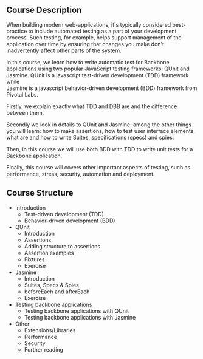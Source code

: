 ## Course Description

When building modern web-applications, 
it's typically considered best-practice to include automated testing as a part of your development process. 
Such testing, for example, helps support management of the application over time by ensuring that changes 
you make don't inadvertently affect other parts of the system.

In this course, we learn how to write automatic test for Backbone applications 
using two popular JavaScript testing frameworks: QUnit and Jasmine. 
QUnit is a javascript test-driven development (TDD) framework while  
Jasmine is a javascript behavior-driven development (BDD) framework from Pivotal Labs.

Firstly, we explain exactly what TDD and DBB are and the difference between them.

Secondly we look in details to QUnit and Jasmine: 
among the other things you will learn: how to make assertions, how to test user interface elements, 
what are and how to write Suites, specifications (specs) and spies.

Then, in this course we will use both BDD with TDD to write unit tests for a Backbone application.

Finally, this course will covers other important aspects of testing, 
such as performance, stress, security, automation and deployment. 

## Course Structure
* Introduction
  * Test-driven development (TDD)
  * Behavior-driven development (BDD)
* QUnit
  * Introduction
  * Assertions
  * Adding structure to assertions
  * Assertion examples
  * Fixtures
  * Exercise
* Jasmine
  * Introduction
  * Suites, Specs & Spies
  * beforeEach and afterEach
  * Exercise
* Testing backbone applications
  * Testing backbone applications with QUnit 
  * Testing backbone applications with Jasmine
* Other
  * Extensions/Libraries
  * Performance
  * Security
  * Further reading
